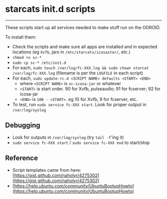 # starcats init.d scripts
--------

These scripts start up all services needed to make stuff run on the ODROID.

To install them:
- Check the scripts and make sure all apps are installed and in expected locations (eg `Xvfb`, jars in `/etc/starcats/icosastar/`, etc.)
- `chmod +x sc-*`
- `sudo cp sc-* /etc/init.d`
- For each, `sudo touch /var/log/fc-XXX.log && sudo chown starcat /var/log/fc-XXX.log` (filename is per the `LOGFILE` in each script)
- For each, `sudo update-rc.d <SCRIPT NAME> defaults <START> <END>`
  - where `<SCRIPT NAME>` is `sc-icosa-jar` or whatever
  - `<START>` is start order. 90 for Xvfb, pulseaudio; 91 for fcserver; 92 for icosa-jar
  - `<END>` is `100 - <START>`.  eg 10 for Xvfb, 9 for fcserver, etc.
- To test, run `sudo service fc-XXX start`.  Look for proper output in `/var/log/syslog`

## Debugging
- Look for outputs in `/var/log/syslog` (try `tail -f`'ing it)
- `sudo service fc-XXX start` / `sudo service fc-XXX end` to start/stop 

## Reference
- Script templates came from here: [https://gist.github.com/naholyr/4275302](https://gist.github.com/naholyr/4275302)
- [https://help.ubuntu.com/community/UbuntuBootupHowto](https://help.ubuntu.com/community/UbuntuBootupHowto)
